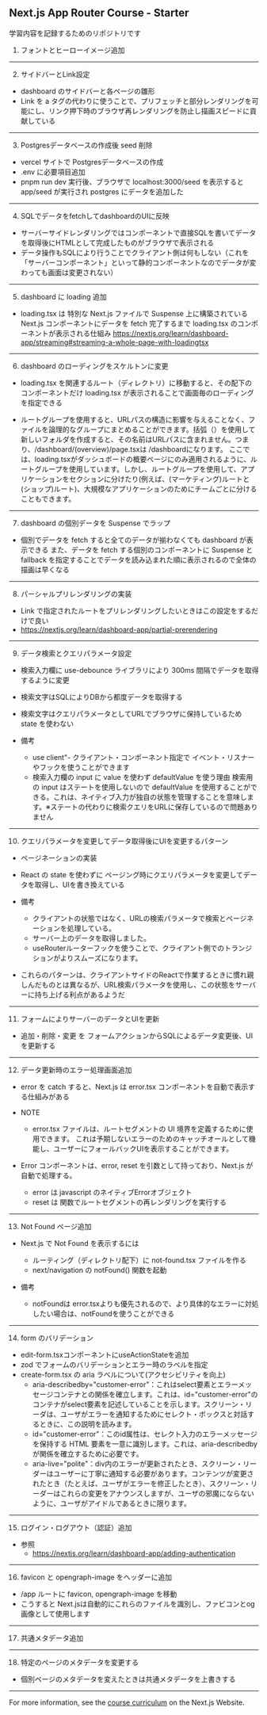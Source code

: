 ## Next.js App Router Course - Starter

学習内容を記録するためのリポジトリです
1. フォントとヒーローイメージ追加
---
2. サイドバーとLink設定
  - dashboard のサイドバーと各ページの雛形
  - Link を a タグの代わりに使うことで、プリフェッチと部分レンダリングを可能にし、リンク押下時のブラウザ再レンダリングを防止し描画スピードに貢献している
  ---
3. Postgresデータベースの作成後 seed 削除
  - vercel サイトで Postgresデータベースの作成
  - .env に必要項目追加
  - pnpm run dev 実行後、ブラウザで localhost:3000/seed を表示すると app/seed が実行され postgres にデータを追加した
  ---
4. SQLでデータをfetchしてdashboardのUIに反映
  - サーバーサイドレンダリングではコンポーネントで直接SQLを書いてデータを取得後にHTMLとして完成したものがブラウザで表示される
  - データ操作もSQLにより行うことでクライアント側は何もしない（これを「サーバーコンポーネント」といって静的コンポーネントなのでデータが変わっても画面は変更されない）
  ---
5. dashboard に loading 追加
  - loading.tsx は 特別な Next.js ファイルで Suspense 上に構築されている Next.js コンポーネントにデータを fetch 完了するまで loading.tsx のコンポーネントが表示される仕組み
  https://nextjs.org/learn/dashboard-app/streaming#streaming-a-whole-page-with-loadingtsx
  ---
6. dashboard のローディングをスケルトンに変更
  - loading.tsx を関連するルート（ディレクトリ）に移動すると、その配下のコンポーネントだけ loading.tsx が表示されることで画面毎のローディングを指定できる

  - ルートグループを使用すると、URLパスの構造に影響を与えることなく、ファイルを論理的なグループにまとめることができます。括弧（）を使用して新しいフォルダを作成すると、その名前はURLパスに含まれません。つまり、/dashboard/(overview)/page.tsxは /dashboardになります。
  ここでは、loading.tsxがダッシュボードの概要ページにのみ適用されるように、ルートグループを使用しています。しかし、ルートグループを使用して、アプリケーションをセクションに分けたり(例えば、(マーケティング)ルートと(ショップ)ルート)、大規模なアプリケーションのためにチームごとに分けることもできます。
---
7. dashboard の個別データを Suspense でラップ
  - 個別でデータを fetch すると全てのデータが揃わなくても dashboard が表示できる
  また、データを fetch する個別のコンポーネントに Suspense と fallback を指定することでデータを読み込まれた順に表示されるので全体の描画は早くなる
---
8. パーシャルプリレンダリングの実装
  - Link で指定されたルートをプリレンダリングしたいときはこの設定をするだけで良い
  - https://nextjs.org/learn/dashboard-app/partial-prerendering
---
9. データ検索とクエリパラメータ設定
  - 検索入力欄に use-debounce ライブラリにより 300ms 間隔でデータを取得するように変更
  - 検索文字はSQLによりDBから都度データを取得する
  - 検索文字はクエリパラメータとしてURLでブラウザに保持しているため state を使わない

  - 備考
    - use client"- クライアント・コンポーネント指定で イベント・リスナーやフックを使うことができます
    - 検索入力欄の input に value を使わず defaultValue を使う理由
  検索用の input はステートを使用しないので defaultValue を使用することができる。これは、ネイティブ入力が独自の状態を管理することを意味します。※ステートの代わりに検索クエリをURLに保存しているので問題ありません
---
10. クエリパラメータを変更してデータ取得後にUIを変更するパターン
  - ページネーションの実装
  - React の state を使わずに ページング時にクエリパラメータを変更してデータを取得し、UIを書き換えている

  - 備考
    - クライアントの状態ではなく、URLの検索パラメータで検索とページネーションを処理している。
    - サーバー上のデータを取得しました。
    - useRouterルーターフックを使うことで、クライアント側でのトランジションがよりスムーズになります。

  - これらのパターンは、クライアントサイドのReactで作業するときに慣れ親しんだものとは異なるが、URL検索パラメータを使用し、この状態をサーバーに持ち上げる利点があるようだ
---
11. フォームによりサーバーのデータとUIを更新
  - 追加・削除・変更 を フォームアクションからSQLによるデータ変更後、UIを更新する
---
12. データ更新時のエラー処理画面追加
  - error を catch すると、Next.js は error.tsx コンポーネントを自動で表示する仕組みがある

  - NOTE
    - error.tsx ファイルは、ルートセグメントの UI 境界を定義するために使用できます。
  これは予期しないエラーのためのキャッチオールとして機能し、ユーザーにフォールバックUIを表示することができます。

  - Error コンポーネントは、error, reset を引数として持っており、Next.js が自動で処理する。
    - error は javascript のネイティブErrorオブジェクト
    - reset は 関数でルートセグメントの再レンダリングを実行する
---
13. Not Found ページ追加
  - Next.js で Not Found を表示するには
    - ルーティング（ディレクトリ配下）に not-found.tsx ファイルを作る　
    - next/navigation の notFound() 関数を起動

  - 備考
    - notFoundは error.tsxよりも優先されるので、より具体的なエラーに対処したい場合は、notFoundを使うことができる
---
14. form のバリデーション
  - edit-form.tsxコンポーネントにuseActionStateを追加
  - zod でフォームのバリデーションとエラー時のラベルを指定
  - create-form.tsx の aria ラベルについて(アクセシビリティを向上)
    - aria-describedby="customer-error"：これはselect要素とエラーメッセージコンテナとの関係を確立します。これは、id="customer-error"のコンテナがselect要素を記述していることを示します。スクリーン・リーダは、ユーザがエラーを通知するためにセレクト・ボックスと対話するときに、この説明を読みます。
    - id="customer-error"：このid属性は、セレクト入力のエラーメッセージを保持する HTML 要素を一意に識別します。これは、aria-describedbyが関係を確立するために必要です。
    - aria-live="polite"：div内のエラーが更新されたとき、スクリーン・リーダーはユーザーに丁寧に通知する必要があります。コンテンツが変更されたとき（たとえば、ユーザがエラーを修正したとき）、スクリーン・リーダーはこれらの変更をアナウンスしますが、ユーザの邪魔にならないように、ユーザがアイドルであるときに限ります。
---
15. ログイン・ログアウト（認証）追加
  - 参照
    - https://nextjs.org/learn/dashboard-app/adding-authentication
---
16. favicon と opengraph-image をヘッダーに追加
  - /app ルートに favicon, opengraph-image を移動
  - こうすると Next.jsは自動的にこれらのファイルを識別し、ファビコンとog画像として使用します
---
17. 共通メタデータ追加
---
18. 特定のページのメタデータを変更する
  - 個別ページのメタデータを変えたときは共通メタデータを上書きする
---


For more information, see the [course curriculum](https://nextjs.org/learn) on the Next.js Website.
